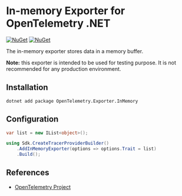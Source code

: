 # In-memory Exporter for OpenTelemetry .NET

[![NuGet](https://img.shields.io/nuget/v/OpenTelemetry.Exporter.InMemory.svg)](https://www.nuget.org/packages/OpenTelemetry.Exporter.InMemory)
[![NuGet](https://img.shields.io/nuget/dt/OpenTelemetry.Exporter.InMemory.svg)](https://www.nuget.org/packages/OpenTelemetry.Exporter.InMemory)

The in-memory exporter stores data in a memory buffer.

**Note:** this exporter is intended to be used for testing purpose. It is not
recommended for any production environment.

## Installation

```shell
dotnet add package OpenTelemetry.Exporter.InMemory
```

## Configuration

```csharp
var list = new IList<object>();

using Sdk.CreateTracerProviderBuilder()
    .AddInMemoryExporter(options => options.Trait = list)
    .Build();
```

## References

* [OpenTelemetry Project](https://opentelemetry.io/)
